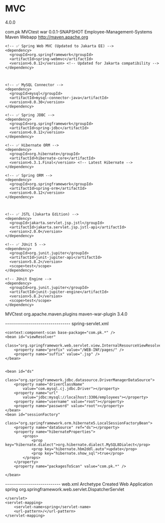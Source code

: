 # MVC
<project xmlns="http://maven.apache.org/POM/4.0.0" xmlns:xsi="http://www.w3.org/2001/XMLSchema-instance"
  xsi:schemaLocation="http://maven.apache.org/POM/4.0.0 http://maven.apache.org/maven-v4_0_0.xsd">
  
  <modelVersion>4.0.0</modelVersion>

  <groupId>com.pk</groupId>
  <artifactId>MVCtest</artifactId>
  <packaging>war</packaging>
  <version>0.0.1-SNAPSHOT</version>
  <name>Employee-Management-Systems Maven Webapp</name>
  <url>http://maven.apache.org</url>

  <dependencies>

    <!-- ✅ Spring Web MVC (Updated to Jakarta EE) -->
    <dependency>
      <groupId>org.springframework</groupId>
      <artifactId>spring-webmvc</artifactId>
      <version>6.0.12</version> <!-- Updated for Jakarta compatibility -->
    </dependency>

    

    <!-- ✅ MySQL Connector -->
    <dependency>
      <groupId>mysql</groupId>
      <artifactId>mysql-connector-java</artifactId>
      <version>8.0.30</version>
    </dependency>

    <!-- ✅ Spring JDBC -->
    <dependency>
      <groupId>org.springframework</groupId>
      <artifactId>spring-jdbc</artifactId>
      <version>6.0.12</version>
    </dependency>

    <!-- ✅ Hibernate ORM -->
    <dependency>
      <groupId>org.hibernate</groupId>
      <artifactId>hibernate-core</artifactId>
      <version>6.3.1.Final</version> <!-- Latest Hibernate -->
    </dependency>

    <!-- ✅ Spring ORM -->
    <dependency>
      <groupId>org.springframework</groupId>
      <artifactId>spring-orm</artifactId>
      <version>6.0.12</version>
    </dependency>

    

    <!-- ✅ JSTL (Jakarta Edition) -->
    <dependency>
      <groupId>jakarta.servlet.jsp.jstl</groupId>
      <artifactId>jakarta.servlet.jsp.jstl-api</artifactId>
      <version>2.0.0</version>
    </dependency>

    <!-- ✅ JUnit 5 -->
    <dependency>
      <groupId>org.junit.jupiter</groupId>
      <artifactId>junit-jupiter-api</artifactId>
      <version>5.8.2</version>
      <scope>test</scope>
    </dependency>

    <!-- JUnit Engine -->
    <dependency>
      <groupId>org.junit.jupiter</groupId>
      <artifactId>junit-jupiter-engine</artifactId>
      <version>5.8.2</version>
      <scope>test</scope>
    </dependency>

  </dependencies>

  <build>
    <finalName>MVCtest</finalName>
    <plugins>
      <plugin>
        <groupId>org.apache.maven.plugins</groupId>
        <artifactId>maven-war-plugin</artifactId>
        <version>3.4.0</version>
      </plugin>
    </plugins>
  </build>

</project>

--------------------------------- spring-servlet.xml
<?xml version="1.0" encoding="UTF-8"?>
<beans xmlns="http://www.springframework.org/schema/beans"
	xmlns:xsi="http://www.w3.org/2001/XMLSchema-instance"
	xmlns:tx="http://www.springframework.org/schema/tx"
	xmlns:context="http://www.springframework.org/schema/context"
	xmlns:mvc="http://www.springframework.org/schema/mvc"
	xsi:schemaLocation="  
        http://www.springframework.org/schema/beans  
        http://www.springframework.org/schema/beans/spring-beans.xsd  
        http://www.springframework.org/schema/tx http://www.springframework.org/schema/tx/spring-tx.xsd
        http://www.springframework.org/schema/context  
        http://www.springframework.org/schema/context/spring-context.xsd  
        http://www.springframework.org/schema/mvc  
        http://www.springframework.org/schema/mvc/spring-mvc.xsd">

	<context:component-scan base-package="com.pk.*" />
	<bean id="viewResolver"
		class="org.springframework.web.servlet.view.InternalResourceViewResolver">
		<property name="prefix" value="/WEB-INF/pages/" />
		<property name="suffix" value=".jsp" />
	</bean>


	<bean id="ds"
		class="org.springframework.jdbc.datasource.DriverManagerDataSource">
		<property name="driverClassName"
			value="com.mysql.cj.jdbc.Driver"></property>
		<property name="url"
			value="jdbc:mysql://localhost:3306/employees"></property>
		<property name="username" value="root"></property>
		<property name="password" value="root"></property>
	</bean>
	<bean id="sessionFactory"
		class="org.springframework.orm.hibernate5.LocalSessionFactoryBean">
		<property name="dataSource" ref="ds"></property>
		<property name="hibernateProperties">
			<props>
				<prop key="hibernate.dialect">org.hibernate.dialect.MySQL8Dialect</prop>
				<prop key="hibernate.hbm2ddl.auto">update</prop>
				<prop key="hibernate.show_sql">true</prop>
			</props>
		</property>
		<property name="packagesToScan" value="com.pk.*" />

	</bean>





</beans>
---------------------------- web.xml
<!DOCTYPE web-app PUBLIC
 "-//Sun Microsystems, Inc.//DTD Web Application 2.3//EN"
 "http://java.sun.com/dtd/web-app_2_3.dtd" >

<web-app>
	<display-name>Archetype Created Web Application</display-name>
	<servlet>
		<servlet-name>spring</servlet-name>
		<servlet-class>org.springframework.web.servlet.DispatcherServlet</servlet-class>


	</servlet>
	<servlet-mapping>
		<servlet-name>spring</servlet-name>
		<url-pattern>/</url-pattern>
	</servlet-mapping>

</web-app>
